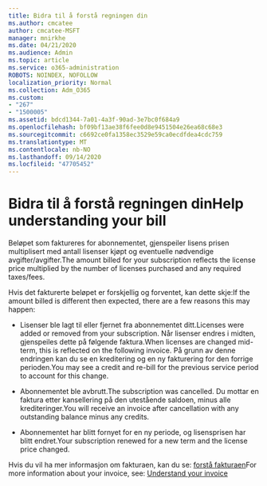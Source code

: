 ```yaml
---
title: Bidra til å forstå regningen din
ms.author: cmcatee
author: cmcatee-MSFT
manager: mnirkhe
ms.date: 04/21/2020
ms.audience: Admin
ms.topic: article
ms.service: o365-administration
ROBOTS: NOINDEX, NOFOLLOW
localization_priority: Normal
ms.collection: Adm_O365
ms.custom:
- "267"
- "1500005"
ms.assetid: bdcd1344-7a01-4a3f-90ad-3e7bc0f684a9
ms.openlocfilehash: bf09bf13ae38f6fee0d8e9451504e26ea68c68e3
ms.sourcegitcommit: c6692ce0fa1358ec3529e59ca0ecdfdea4cdc759
ms.translationtype: MT
ms.contentlocale: nb-NO
ms.lasthandoff: 09/14/2020
ms.locfileid: "47705452"
---
```

# <a name="help-understanding-your-bill"></a><span data-ttu-id="9e21a-102">Bidra til å forstå regningen din</span><span class="sxs-lookup"><span data-stu-id="9e21a-102">Help understanding your bill</span></span>

<span data-ttu-id="9e21a-103">Beløpet som faktureres for abonnementet, gjenspeiler lisens prisen multiplisert med antall lisenser kjøpt og eventuelle nødvendige avgifter/avgifter.</span><span class="sxs-lookup"><span data-stu-id="9e21a-103">The amount billed for your subscription reflects the license price multiplied by the number of licenses purchased and any required taxes/fees.</span></span>
  
<span data-ttu-id="9e21a-104">Hvis det fakturerte beløpet er forskjellig og forventet, kan dette skje:</span><span class="sxs-lookup"><span data-stu-id="9e21a-104">If the amount billed is different then expected, there are a few reasons this may happen:</span></span>
  
- <span data-ttu-id="9e21a-105">Lisenser ble lagt til eller fjernet fra abonnementet ditt.</span><span class="sxs-lookup"><span data-stu-id="9e21a-105">Licenses were added or removed from your subscription.</span></span> <span data-ttu-id="9e21a-106">Når lisenser endres i midten, gjenspeiles dette på følgende faktura.</span><span class="sxs-lookup"><span data-stu-id="9e21a-106">When licenses are changed mid-term, this is reflected on the following invoice.</span></span> <span data-ttu-id="9e21a-107">På grunn av denne endringen kan du se en kreditering og en ny fakturering for den forrige perioden.</span><span class="sxs-lookup"><span data-stu-id="9e21a-107">You may see a credit and re-bill for the previous service period to account for this change.</span></span>

- <span data-ttu-id="9e21a-108">Abonnementet ble avbrutt.</span><span class="sxs-lookup"><span data-stu-id="9e21a-108">The subscription was cancelled.</span></span> <span data-ttu-id="9e21a-109">Du mottar en faktura etter kansellering på den utestående saldoen, minus alle krediteringer.</span><span class="sxs-lookup"><span data-stu-id="9e21a-109">You will receive an invoice after cancellation with any outstanding balance minus any credits.</span></span>

- <span data-ttu-id="9e21a-110">Abonnementet har blitt fornyet for en ny periode, og lisensprisen har blitt endret.</span><span class="sxs-lookup"><span data-stu-id="9e21a-110">Your subscription renewed for a new term and the license price changed.</span></span>

<span data-ttu-id="9e21a-111">Hvis du vil ha mer informasjon om fakturaen, kan du se: [forstå fakturaen](https://docs.microsoft.com/microsoft-365/commerce/billing-and-payments/understand-your-invoice2)</span><span class="sxs-lookup"><span data-stu-id="9e21a-111">For more information about your invoice, see: [Understand your invoice](https://docs.microsoft.com/microsoft-365/commerce/billing-and-payments/understand-your-invoice2)</span></span>